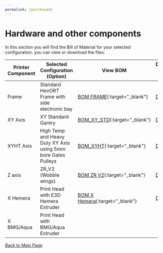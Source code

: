```yaml
---
permalink: /purchased/
---
```


# Hardware and other components

In this section you will find the Bill of Material for your selected configuration. you can view or download the files.

Printer Component|Selected Configuration (Option)|View BOM|Download BOM (Excel)
-----------------|-------------------------------|--------|--------------------
Frame|Standard HevORT Frame with side electronic bay|[BOM FRAME](/bom/BOM_Frame_ElecExt.htm){:target="_blank"}|[Download](/bom/BOM_Frame_ElecExt.xlsx)  
XY Axis|XY Standard Gantry|[BOM_XY_STD](/bom/BOM_XY_STD.htm){:target="_blank"}|[Download](/bom/BOM_XY_STD.xlsx)  
XYHT Axis|High Temp and Heavy Duty XY Axis using 5mm bore Gates Pulleys|[BOM_XYHT](/bom/BOM_XYHT.htm){:target="_blank"}|[Download](/bom/BOM_XYHT.xlsx)  
Z axis|ZR_V2 (Wobble wings)|[BOM ZR V2](/bom/BOM_ZR_V2.htm){:target="_blank"}|[Download](/bom/BOM_ZR_V2.xlsx)  
X Hemera|Print Head with E3D Hemera Extruder|[BOM X Hemera](/bom/BOM_X_Hemera.htm){:target="_blank"}|[Download](/bom/BOM_X_Hemera.xlsx)  
X BMG/Aqua|Print Head with BMG/Aqua Extruder||  

[Back to Main Page](/README.md)
